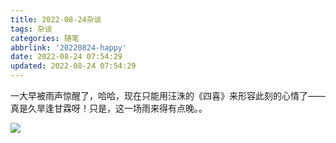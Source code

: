 ```yaml
---
title: 2022-08-24杂谈
tags: 杂谈
categories: 随笔
abbrlink: '20220824-happy'
date: 2022-08-24 07:54:29
updated: 2022-08-24 07:54:29
---
```


一大早被雨声惊醒了，哈哈，现在只能用汪洙的《四喜》来形容此刻的心情了——真是久旱逢甘霖呀！只是，这一场雨来得有点晚。。

![](/images/20220824-rain.jpg)
 